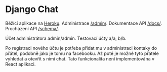 # Django Chat

Běžící aplikace na [Heroku](https://cryptic-plains-09325.herokuapp.com).
Administrace [/admin/](http://cryptic-plains-09325.herokuapp.com/admin/).
Dokumentace API [/docs/](http://cryptic-plains-09325.herokuapp.com/docs/).
Procházení API  [/schema/](http://cryptic-plains-09325.herokuapp.com/schema/).

Účet administrátora admin/admin.
Testovací účty a/a, b/b.

Po registraci nového účtu je potřeba přidat mu v administraci kontaky do přátel, podobně jako je tomu na facebooku. Až poté je možné tyto přátele vyhledat a otevřít s nimi chat. Tato funkcionalita není implementována v React aplikaci.